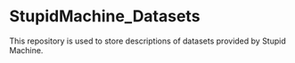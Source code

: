 # StupidMachine_Datasets
This repository is used to store descriptions of datasets provided by Stupid Machine.
